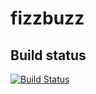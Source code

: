 # fizzbuzz

## Build status

[![Build Status](https://secure.travis-ci.org/rvoicilas/fizzbuzz.png)](http://travis-ci.org/rvoicilas/fizzbuzz)